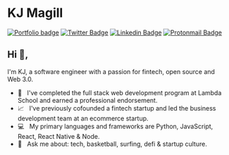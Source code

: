 # KJ Magill
[![Portfolio badge](https://img.shields.io/badge/Portfolio-kjmagill.com-358af2.svg)](https://kjmagill.com) [![Twitter Badge](https://img.shields.io/badge/-@kjmagill-1ca0f1?style=flat-square&labelColor=1ca0f1&logo=twitter&logoColor=white&link=https://twitter.com/kjmagill)](https://twitter.com/kjmagill) [![Linkedin Badge](https://img.shields.io/badge/-kjmagill-blue?style=flat-square&logo=Linkedin&logoColor=white&link=https://www.linkedin.com/in/kjmagill/)](https://www.linkedin.com/in/kjmagill/) [![Protonmail Badge](https://img.shields.io/badge/-kjmagill@protonmail.com-494949?style=flat-square&logo=Protonmail&logoColor=white&link=mailto:kjmagill@protonmail.com)](mailto:kjmagill@protonmail.com)

## Hi 👋, 
I'm KJ, a software engineer with a passion for fintech, open source and Web 3.0.

- 🏫 &nbsp; I've completed the full stack web development program at Lambda School and earned a professional endorsement.
- 📈 &nbsp; I've previously cofounded a fintech startup and led the business development team at an ecommerce startup.
- 💻 &nbsp; My primary languages and frameworks are Python, JavaScript, React, React Native &amp; Node.
- 💬 &nbsp; Ask me about: tech, basketball, surfing, defi &amp; startup culture.
